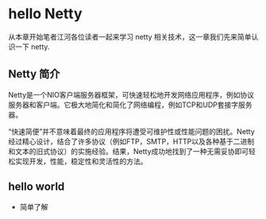 # hello Netty
从本章开始笔者江河各位读者一起来学习 netty 相关技术，这一章我们先来简单认识一下 netty. 


## Netty 简介
Netty是一个NIO客户端服务器框架，可快速轻松地开发网络应用程序，例如协议服务器和客户端。它极大地简化和简化了网络编程，例如TCP和UDP套接字服务器。

“快速简便”并不意味着最终的应用程序将遭受可维护性或性能问题的困扰。Netty经过精心设计，结合了许多协议（例如FTP，SMTP，HTTP以及各种基于二进制和文本的旧式协议）的实施经验。结果，Netty成功地找到了一种无需妥协即可轻松实现开发，性能，稳定性和灵活性的方法。



## hello world
- 简单了解